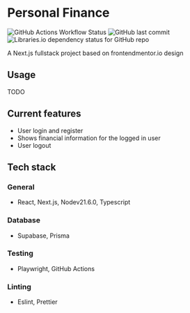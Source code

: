 # Personal Finance

![GitHub Actions Workflow Status](https://img.shields.io/github/actions/workflow/status/anttiromppanen/fm-personal-finance/playwright.yml?logo=githubactions)
![GitHub last commit](https://img.shields.io/github/last-commit/anttiromppanen/fm-personal-finance?logo=github)
![Libraries.io dependency status for GitHub repo](https://img.shields.io/librariesio/github/anttiromppanen/fm-personal-finance)

A Next.js fullstack project based on frontendmentor.io design

## Usage
TODO

## Current features
- User login and register
- Shows financial information for the logged in user
- User logout

## Tech stack
### General
- React, Next.js, Nodev21.6.0, Typescript

### Database
- Supabase, Prisma

### Testing
- Playwright, GitHub Actions

### Linting
- Eslint, Prettier

